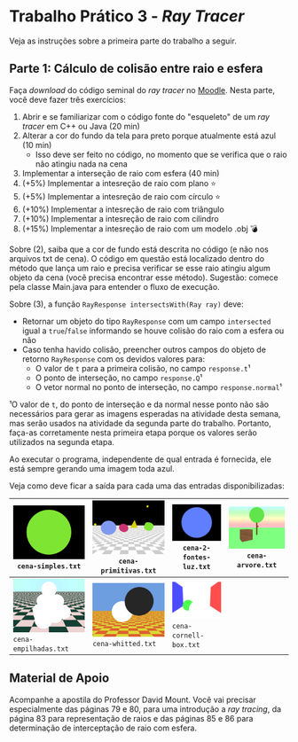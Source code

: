 # Trabalho Prático 3 - _Ray Tracer_

Veja as instruções sobre a primeira parte do trabalho a seguir.

## Parte 1: Cálculo de **colisão entre raio e esfera**

Faça _download_ do código seminal do _ray tracer_ no [Moodle](https://ava.cefetmg.br).
Nesta parte, você deve fazer três exercícios:

1. Abrir e se familiarizar com o código fonte do "esqueleto" de um
  _ray tracer_ em C++ ou Java (20 min)
1. Alterar a cor do fundo da tela para preto porque atualmente está azul (10 min)
   - Isso deve ser feito no código, no momento que se verifica que o raio não atingiu nada na cena
1. Implementar a interseção de raio com esfera (40 min)
1. (+5%) Implementar a intesreção de raio com plano ⭐️
1. (+5%) Implementar a intesreção de raio com círculo ⭐️
1. (+10%) Implementar a intesreção de raio com triângulo
1. (+10%) Implementar a intesreção de raio com cilindro
1. (+15%) Implementar a intesreção de raio com um modelo .obj 💣

Sobre (2), saiba que a cor de fundo está descrita no código (e não nos arquivos txt de cena). O código em questão está localizado dentro do método que lança um raio e precisa verificar se esse raio atingiu algum objeto da cena (você precisa encontrar esse método). Sugestão: comece pela classe Main.java para entender o fluxo de execução.

Sobre (3), a função `RayResponse intersectsWith(Ray ray)` deve: 

- Retornar um objeto do tipo `RayResponse` com um campo `intersected` igual a `true`/`false` informando se houve colisão do raio com a esfera ou não
- Caso tenha havido colisão, preencher outros campos do objeto de retorno `RayResponse` com os devidos valores para:
  - O valor de `t` para a primeira colisão, no campo `response.t`¹
  - O ponto de interseção, no campo `response.Q`¹
  - O vetor normal no ponto de interseção, no campo `response.normal`¹
  
¹O valor de `t`, do ponto de interseção e da normal nesse ponto não são necessários para gerar as imagens esperadas na atividade desta semana, mas serão usados na atividade da segunda parte do trabalho. Portanto, faça-as corretamente nesta primeira etapa porque os valores serão utilizados na segunda etapa.

Ao executar o programa, independente de qual entrada é fornecida, ele está sempre gerando uma imagem toda azul.

Veja como deve ficar a saída para cada uma das entradas disponibilizadas:

| ![](images/cena-simples.png)  `cena-simples.txt`        | ![](images/cena-primitivas.png)   `cena-primitivas.txt` | ![](images/cena-2-fontes-luz.png)  `cena-2-fontes-luz.txt` |  ![](images/cena-arvore.png)  `cena-arvore.txt` |
|---------------------------------------------------------------------|---------------------------------------------------------------------|------------------------------------------------------------------------|-------------------------------------------------------------|
|  ![](images/cena-empilhadas.png)  `cena-empilhadas.txt` | ![](images/cena-whitted.png)  `cena-whitted.txt`        | ![](images/cena-cornell-box.png)  `cena-cornell-box.txt`   |                                                             |


## Material de Apoio

Acompanhe a apostila do Professor David Mount.
Você vai precisar especialmente das páginas 79 e 80, para uma introdução a _ray tracing_, da página 83 para representação de raios e das páginas 85 e 86 para determinação de interceptação de raio com esfera.
